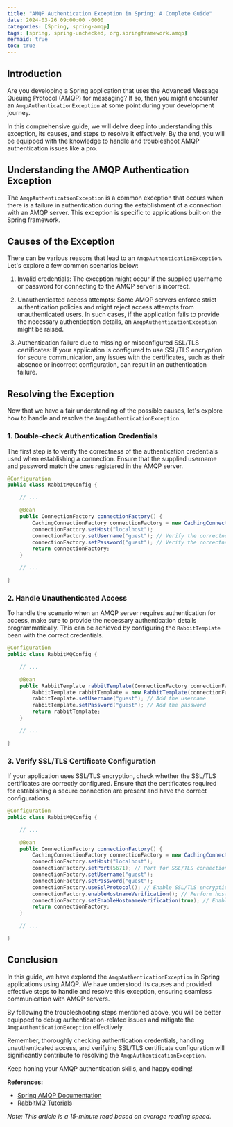 ```yaml
---
title: "AMQP Authentication Exception in Spring: A Complete Guide"
date: 2024-03-26 09:00:00 -0000
categories: [Spring, spring-amqp]
tags: [spring, spring-unchecked, org.springframework.amqp]
mermaid: true
toc: true
---
```



## Introduction

Are you developing a Spring application that uses the Advanced Message Queuing Protocol (AMQP) for messaging? If so, then you might encounter an `AmqpAuthenticationException` at some point during your development journey. 

In this comprehensive guide, we will delve deep into understanding this exception, its causes, and steps to resolve it effectively. By the end, you will be equipped with the knowledge to handle and troubleshoot AMQP authentication issues like a pro.

## Understanding the AMQP Authentication Exception

The `AmqpAuthenticationException` is a common exception that occurs when there is a failure in authentication during the establishment of a connection with an AMQP server. This exception is specific to applications built on the Spring framework.

## Causes of the Exception

There can be various reasons that lead to an `AmqpAuthenticationException`. Let's explore a few common scenarios below:

1. Invalid credentials: The exception might occur if the supplied username or password for connecting to the AMQP server is incorrect.

2. Unauthenticated access attempts: Some AMQP servers enforce strict authentication policies and might reject access attempts from unauthenticated users. In such cases, if the application fails to provide the necessary authentication details, an `AmqpAuthenticationException` might be raised.

3. Authentication failure due to missing or misconfigured SSL/TLS certificates: If your application is configured to use SSL/TLS encryption for secure communication, any issues with the certificates, such as their absence or incorrect configuration, can result in an authentication failure.

## Resolving the Exception

Now that we have a fair understanding of the possible causes, let's explore how to handle and resolve the `AmqpAuthenticationException`.

### 1. Double-check Authentication Credentials

The first step is to verify the correctness of the authentication credentials used when establishing a connection. Ensure that the supplied username and password match the ones registered in the AMQP server.

```java
@Configuration
public class RabbitMQConfig {

    // ...

    @Bean
    public ConnectionFactory connectionFactory() {
        CachingConnectionFactory connectionFactory = new CachingConnectionFactory();
        connectionFactory.setHost("localhost");
        connectionFactory.setUsername("guest"); // Verify the correctness of the username
        connectionFactory.setPassword("guest"); // Verify the correctness of the password
        return connectionFactory;
    }

    // ...

}
```

### 2. Handle Unauthenticated Access

To handle the scenario when an AMQP server requires authentication for access, make sure to provide the necessary authentication details programmatically. This can be achieved by configuring the `RabbitTemplate` bean with the correct credentials.

```java
@Configuration
public class RabbitMQConfig {

    // ...

    @Bean
    public RabbitTemplate rabbitTemplate(ConnectionFactory connectionFactory) {
        RabbitTemplate rabbitTemplate = new RabbitTemplate(connectionFactory);
        rabbitTemplate.setUsername("guest"); // Add the username
        rabbitTemplate.setPassword("guest"); // Add the password
        return rabbitTemplate;
    }

    // ...

}
```

### 3. Verify SSL/TLS Certificate Configuration

If your application uses SSL/TLS encryption, check whether the SSL/TLS certificates are correctly configured. Ensure that the certificates required for establishing a secure connection are present and have the correct configurations.

```java
@Configuration
public class RabbitMQConfig {

    // ...

    @Bean
    public ConnectionFactory connectionFactory() {
        CachingConnectionFactory connectionFactory = new CachingConnectionFactory();
        connectionFactory.setHost("localhost");
        connectionFactory.setPort(5671); // Port for SSL/TLS connection
        connectionFactory.setUsername("guest");
        connectionFactory.setPassword("guest");
        connectionFactory.useSslProtocol(); // Enable SSL/TLS encryption
        connectionFactory.enableHostnameVerification(); // Perform hostname verification
        connectionFactory.setEnableHostnameVerification(true); // Enable hostname verification
        return connectionFactory;
    }

    // ...

}
```

## Conclusion

In this guide, we have explored the `AmqpAuthenticationException` in Spring applications using AMQP. We have understood its causes and provided effective steps to handle and resolve this exception, ensuring seamless communication with AMQP servers.

By following the troubleshooting steps mentioned above, you will be better equipped to debug authentication-related issues and mitigate the `AmqpAuthenticationException` effectively.

Remember, thoroughly checking authentication credentials, handling unauthenticated access, and verifying SSL/TLS certificate configuration will significantly contribute to resolving the `AmqpAuthenticationException`.

Keep honing your AMQP authentication skills, and happy coding!

**References:**
- [Spring AMQP Documentation](https://docs.spring.io/spring-amqp/docs)
- [RabbitMQ Tutorials](https://www.rabbitmq.com/getstarted.html)

*Note: This article is a 15-minute read based on average reading speed.*